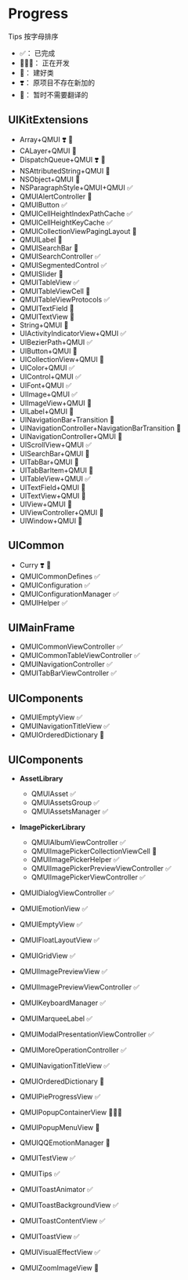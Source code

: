 # Progress

Tips
按字母排序
* ✅： 已完成
* 👨🏼‍💻： 正在开发
* 👷： 建好类
* ❣️： 原项目不存在新加的
* 📎： 暂时不需要翻译的

## UIKitExtensions
* Array+QMUI  ❣️ 👷
* CALayer+QMUI 👷
* DispatchQueue+QMUI  ❣️ 👷
* NSAttributedString+QMUI 👷
* NSObject+QMUI  👷
* NSParagraphStyle+QMUI+QMUI  ✅
* QMUIAlertController 👷
* QMUIButton  ✅
* QMUICellHeightIndexPathCache  ✅
* QMUICellHeightKeyCache  ✅
* QMUICollectionViewPagingLayout  👷
* QMUILabel  👷
* QMUISearchBar  👷
* QMUISearchController  ✅
* QMUISegmentedControl  ✅
* QMUISlider  👷
* QMUITableView  ✅
* QMUITableViewCell  👷
* QMUITableViewProtocols  ✅
* QMUITextField  👷
* QMUITextView  👷
* String+QMUI  👷
* UIActivityIndicatorView+QMUI  ✅
* UIBezierPath+QMUI  ✅
* UIButton+QMUI  👷
* UICollectionView+QMUI  👷
* UIColor+QMUI  ✅
* UIControl+QMUI  ✅
* UIFont+QMUI  ✅
* UIImage+QMUI  ✅
* UIImageView+QMUI  👷
* UILabel+QMUI  👷
* UINavigationBar+Transition  👷
* UINavigationController+NavigationBarTransition  👷
* UINavigationController+QMUI  👷
* UIScrollView+QMUI  ✅
* UISearchBar+QMUI  👷
* UITabBar+QMUI  👷
* UITabBarItem+QMUI  👷
* UITableView+QMUI  ✅
* UITextField+QMUI  👷
* UITextView+QMUI  👷
* UIView+QMUI  👷
* UIViewController+QMUI  👷
* UIWindow+QMUI  👷



## UICommon

* Curry  ❣️ 👷
* QMUICommonDefines  ✅
* QMUIConfiguration  ✅
* QMUIConfigurationManager  ✅
* QMUIHelper  ✅



## UIMainFrame

* QMUICommonViewController  ✅
* QMUICommonTableViewController  ✅
* QMUINavigationController  ✅
* QMUITabBarViewController  ✅



## UIComponents

* QMUIEmptyView  ✅
* QMUINavigationTitleView   ✅
* QMUIOrderedDictionary  👷


## UIComponents

* **AssetLibrary**
  * QMUIAsset  ✅
  * QMUIAssetsGroup  ✅
  * QMUIAssetsManager  ✅


* **ImagePickerLibrary**
  * QMUIAlbumViewController  ✅
  * QMUIImagePickerCollectionViewCell  👷
  * QMUIImagePickerHelper  ✅
  * QMUIImagePickerPreviewViewController  ✅
  * QMUIImagePickerViewController   ✅


* QMUIDialogViewController  ✅
* QMUIEmotionView   ✅
* QMUIEmptyView  ✅
* QMUIFloatLayoutView  ✅
* QMUIGridView  ✅
* QMUIImagePreviewView  ✅
* QMUIImagePreviewViewController  ✅
* QMUIKeyboardManager  ✅
* QMUIMarqueeLabel  ✅
* QMUIModalPresentationViewController  ✅
* QMUIMoreOperationController  ✅
* QMUINavigationTitleView   ✅
* QMUIOrderedDictionary  📎
* QMUIPieProgressView  ✅
* QMUIPopupContainerView  👨🏼‍💻
* QMUIPopupMenuView  👷
* QMUIQQEmotionManager  👷
* QMUITestView  ✅
* QMUITips  ✅
* QMUIToastAnimator  ✅
* QMUIToastBackgroundView  ✅
* QMUIToastContentView  ✅
* QMUIToastView  ✅
* QMUIVisualEffectView  ✅
* QMUIZoomImageView  👷

